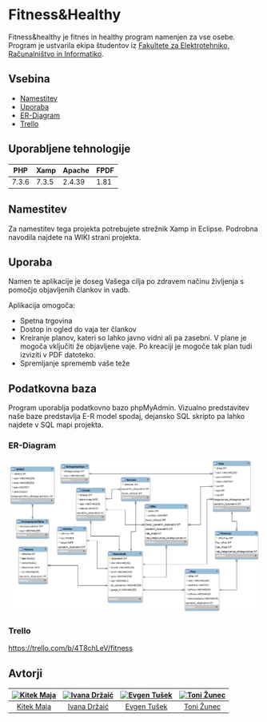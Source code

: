 
# Fitness&Healthy


Fitness&healthy je fitnes in healthy program namenjen za vse osebe. Program je ustvarila ekipa študentov iz [Fakultete za Elektrotehniko, Računalništvo in Informatiko](https://feri.um.si).

## Vsebina

* [Namestitev](#namestitev)
* [Uporaba](#uporaba)
* [ER-Diagram](#ER-Diagram)
* [Trello](#Trello)

## Uporabljene tehnologije 

| PHP  | Xamp |Apache|FPDF |
| ------------- | ------------- |------------- |------------- |
| 7.3.6  | 7.3.5  |2.4.39|1.81  |


## Namestitev
Za namestitev tega projekta potrebujete strežnik Xamp in Eclipse.
Podrobna navodila najdete na WIKI strani projekta.

## Uporaba
Namen te aplikacije je doseg Vašega cilja po zdravem načinu življenja s pomočjo objavljenih člankov in vadb.

Aplikacija omogoča:

* Spetna trgovina
* Dostop in ogled do vaja ter člankov
* Kreiranje planov, kateri so lahko javno vidni ali pa zasebni. V plane je mogoča vključiti že objavljene vaje.
Po kreaciji je mogoče tak plan tudi izviziti v PDF datoteko.
* Spremljanje sprememb vaše teže


## Podatkovna baza
Program uporablja podatkovno bazo phpMyAdmin. Vizualno predstavitev naše baze predstavlja E-R model spodaj, dejansko
SQL skripto pa lahko najdete v SQL mapi projekta.

### ER-Diagram
![er_model](https://github.com/KitekMaja/PRK_2_Fitness/blob/master/Prak2BazaER.png)




### Trello
https://trello.com/b/4T8chLeV/fitness


 ## Avtorji
 
[<img alt="Kitek Maja" src="https://avatars2.githubusercontent.com/u/39327068?s=460&v=4" width="117">](https://github.com/KitekMaja)|[<img alt="Ivana Držaić" src="https://avatars2.githubusercontent.com/u/33724686?s=460&v=4" width="117">](https://github.com/ivanadrzaic)|[<img alt="Evgen Tušek" src="https://avatars2.githubusercontent.com/u/39327068?s=460&v=4" width="117">](https://github.com/JazsenEvgen)|[<img alt="Toni Žunec" src="https://avatars1.githubusercontent.com/u/33753063?s=460&v=4" width="117">](https://github.com/ZunecToni)|
:---: |:---: |:---: |:---: |
[Kitek Maja](https://github.com/KitekMaja) |[Ivana Držaić](https://github.com/ivanadrzaic) |[Evgen Tušek](https://github.com/JazsenEvgen) |[Toni Žunec](https://github.com/ZunecToni) |



